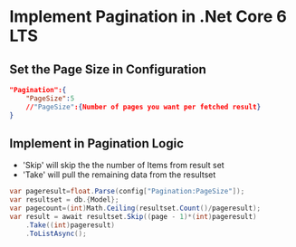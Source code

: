 # Implement Pagination in .Net Core 6 LTS

## Set the Page Size in Configuration
```json
"Pagination":{
    "PageSize":5
    //"PageSize":{Number of pages you want per fetched result}
}
```

## Implement in Pagination Logic
* 'Skip' will skip the the number of Items from result set
* 'Take' will pull the remaining data from the resultset
```csharp
var pageresult=float.Parse(config["Pagination:PageSize"]);
var resultset = db.{Model};
var pagecount=(int)Math.Ceiling(resultset.Count()/pageresult);
var result = await resultset.Skip((page - 1)*(int)pageresult)
    .Take((int)pageresult)
    .ToListAsync();
```